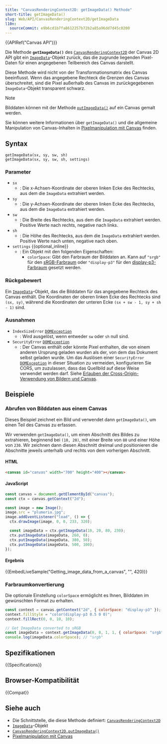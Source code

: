 ```yaml
---
title: "CanvasRenderingContext2D: getImageData() Methode"
short-title: getImageData()
slug: Web/API/CanvasRenderingContext2D/getImageData
l10n:
  sourceCommit: e9b6cd1b7fa8612257b72b2a85a96dd7d45c0200
---
```


{{APIRef("Canvas API")}}

Die Methode **`getImageData()`** des [`CanvasRenderingContext2D`](/de/docs/Web/API/CanvasRenderingContext2D) der Canvas 2D API gibt ein [`ImageData`](/de/docs/Web/API/ImageData)-Objekt zurück, das die zugrunde liegenden Pixel-Daten für einen angegebenen Teilbereich des Canvas darstellt.

Diese Methode wird nicht von der Transformationsmatrix des Canvas beeinflusst. Wenn das angegebene Rechteck die Grenzen des Canvas überschreitet, sind die Pixel außerhalb des Canvas im zurückgegebenen `ImageData`-Objekt transparent schwarz.

> [!NOTE]
> Bilddaten können mit der Methode [`putImageData()`](/de/docs/Web/API/CanvasRenderingContext2D/putImageData) auf ein Canvas gemalt werden.

Sie können weitere Informationen über `getImageData()` und die allgemeine Manipulation von Canvas-Inhalten in [Pixelmanipulation mit Canvas](/de/docs/Web/API/Canvas_API/Tutorial/Pixel_manipulation_with_canvas) finden.

## Syntax

```js-nolint
getImageData(sx, sy, sw, sh)
getImageData(sx, sy, sw, sh, settings)
```

### Parameter

- `sx`
  - : Die x-Achsen-Koordinate der oberen linken Ecke des Rechtecks, aus dem die `ImageData` extrahiert werden.
- `sy`
  - : Die y-Achsen-Koordinate der oberen linken Ecke des Rechtecks, aus dem die `ImageData` extrahiert werden.
- `sw`
  - : Die Breite des Rechtecks, aus dem die `ImageData` extrahiert werden. Positive Werte nach rechts, negative nach links.
- `sh`
  - : Die Höhe des Rechtecks, aus dem die `ImageData` extrahiert werden. Positive Werte nach unten, negative nach oben.
- `settings` {{optional_inline}}
  - : Ein Objekt mit den folgenden Eigenschaften:
    - `colorSpace`: Gibt den Farbraum der Bilddaten an. Kann auf `"srgb"` für den [sRGB-Farbraum](https://en.wikipedia.org/wiki/SRGB) oder `"display-p3"` für den [display-p3-Farbraum](https://en.wikipedia.org/wiki/DCI-P3) gesetzt werden.

### Rückgabewert

Ein [`ImageData`](/de/docs/Web/API/ImageData)-Objekt, das die Bilddaten für das angegebene Rechteck des Canvas enthält. Die Koordinaten der oberen linken Ecke des Rechtecks sind `(sx, sy)`, während die Koordinaten der unteren Ecke `(sx + sw - 1, sy + sh - 1)` sind.

### Ausnahmen

- `IndexSizeError` [`DOMException`](/de/docs/Web/API/DOMException)
  - : Wird ausgelöst, wenn entweder `sw` oder `sh` null sind.
- `SecurityError` [`DOMException`](/de/docs/Web/API/DOMException)
  - : Der Canvas enthält oder könnte Pixel enthalten, die von einem anderen Ursprung geladen wurden als der, von dem das Dokument selbst geladen wurde. Um das Auslösen einer `SecurityError` [`DOMException`](/de/docs/Web/API/DOMException) in dieser Situation zu vermeiden, konfigurieren Sie CORS, um zuzulassen, dass das Quellbild auf diese Weise verwendet werden darf. Siehe [Erlauben der Cross-Origin-Verwendung von Bildern und Canvas](/de/docs/Web/HTML/How_to/CORS_enabled_image).

## Beispiele

### Abrufen von Bilddaten aus einem Canvas

Dieses Beispiel zeichnet ein Bild und verwendet dann `getImageData()`, um einen Teil des Canvas zu erfassen.

Wir verwenden `getImageData()`, um einen Abschnitt des Bildes zu extrahieren, beginnend bei `(10, 20)`, mit einer Breite von `80` und einer Höhe von `230`. Wir zeichnen dann diesen Abschnitt dreimal und positionieren die Abschnitte jeweils unterhalb und rechts von dem vorherigen Abschnitt.

#### HTML

```html
<canvas id="canvas" width="700" height="400"></canvas>
```

#### JavaScript

```js
const canvas = document.getElementById("canvas");
const ctx = canvas.getContext("2d");

const image = new Image();
image.src = "plumeria.jpg";
image.addEventListener("load", () => {
  ctx.drawImage(image, 0, 0, 233, 320);

  const imageData = ctx.getImageData(10, 20, 80, 230);
  ctx.putImageData(imageData, 260, 0);
  ctx.putImageData(imageData, 380, 50);
  ctx.putImageData(imageData, 500, 100);
});
```

#### Ergebnis

{{EmbedLiveSample("Getting_image_data_from_a_canvas", "", 420)}}

### Farbraumkonvertierung

Die optionale Einstellung `colorSpace` ermöglicht es Ihnen, Bilddaten im gewünschten Format zu erhalten.

```js
const context = canvas.getContext("2d", { colorSpace: "display-p3" });
context.fillStyle = "color(display-p3 0.5 0 0)";
context.fillRect(0, 0, 10, 10);

// Get ImageData converted to sRGB
const imageData = context.getImageData(0, 0, 1, 1, { colorSpace: "srgb" });
console.log(imageData.colorSpace); // "srgb"
```

## Spezifikationen

{{Specifications}}

## Browser-Kompatibilität

{{Compat}}

## Siehe auch

- Die Schnittstelle, die diese Methode definiert: [`CanvasRenderingContext2D`](/de/docs/Web/API/CanvasRenderingContext2D)
- [`ImageData`](/de/docs/Web/API/ImageData)-Objekt
- [`CanvasRenderingContext2D.putImageData()`](/de/docs/Web/API/CanvasRenderingContext2D/putImageData)
- [Pixelmanipulation mit Canvas](/de/docs/Web/API/Canvas_API/Tutorial/Pixel_manipulation_with_canvas)
